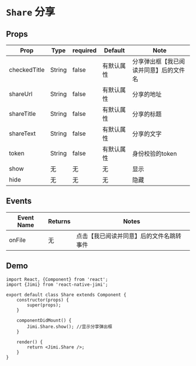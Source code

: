 <!--
 * @Descripttion: 
 * @version: 
 * @Author: xieruizhi
 * @Date: 2019-09-24 15:28:09
 * @LastEditors: xieruizhi
 * @LastEditTime: 2019-10-17 18:24:37
 -->

# `Share` 分享

## Props
| Prop | Type | required | Default | Note |
|---|---|---|---|---|
|checkedTitle|String|false | 有默认属性| 分享弹出框【我已阅读并同意】后的文件名|
|shareUrl|String|false | 有默认属性| 分享的地址 |
|shareTitle |String|false | 有默认属性| 分享的标题 |
|shareText |String|false | 有默认属性| 分享的文字 |
|token |String|false | 有默认属性| 身份校验的token |
|show |无|无 | 无 | 显示 |
|hide |无|无 | 无 | 隐藏 |

## Events
| Event Name | Returns | Notes |
|---|---|---|
| onFile | 无 | 点击【我已阅读并同意】后的文件名跳转事件 |


## Demo
```
import React, {Component} from 'react';
import {Jimi} from 'react-native-jimi';

export default class Share extends Component {
    constructor(props) {
        super(props);
    }

    componentDidMount() {
        Jimi.Share.show(); //显示分享弹出框
    }

    render() {
        return <Jimi.Share />;
    }
}

```
